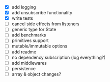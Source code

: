 - [x] add logging
- [x] add unsubscribe functionality
- [x] write tests
- [ ] cancel side effects from listeners
- [ ] generic type for State  
- [ ] add benchmarks
- [ ] primitives support
- [ ] mutable/immutable options
- [ ] add readme
- [ ] no dependency subscription (log everything?)
- [ ] add middlewares
- [ ] persistence
- [ ] array & object changes?
